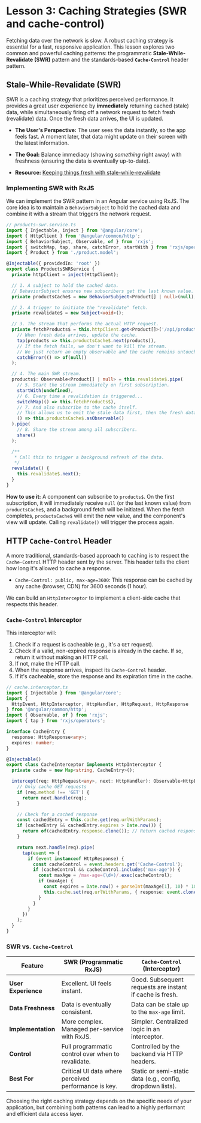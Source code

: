 # Lesson 3: Caching Strategies (SWR and cache-control)

Fetching data over the network is slow. A robust caching strategy is essential for a fast, responsive application. This lesson explores two common and powerful caching patterns: the programmatic **Stale-While-Revalidate (SWR)** pattern and the standards-based **`Cache-Control`** header pattern.

## Stale-While-Revalidate (SWR)

SWR is a caching strategy that prioritizes perceived performance. It provides a great user experience by **immediately** returning cached (stale) data, while simultaneously firing off a network request to fetch fresh (revalidate) data. Once the fresh data arrives, the UI is updated.

-   **The User's Perspective:** The user sees the data instantly, so the app feels fast. A moment later, that data might update on their screen with the latest information.
-   **The Goal:** Balance immediacy (showing *something* right away) with freshness (ensuring the data is eventually up-to-date).

- **Resource:** [Keeping things fresh with stale-while-revalidate](https://web.dev/articles/stale-while-revalidate)

### Implementing SWR with RxJS

We can implement the SWR pattern in an Angular service using RxJS. The core idea is to maintain a `BehaviorSubject` to hold the cached data and combine it with a stream that triggers the network request.

```typescript
// products-swr.service.ts
import { Injectable, inject } from '@angular/core';
import { HttpClient } from '@angular/common/http';
import { BehaviorSubject, Observable, of } from 'rxjs';
import { switchMap, tap, share, catchError, startWith } from 'rxjs/operators';
import { Product } from './product.model';

@Injectable({ providedIn: 'root' })
export class ProductsSWRService {
  private httpClient = inject(HttpClient);

  // 1. A subject to hold the cached data.
  // BehaviorSubject ensures new subscribers get the last known value.
  private productsCache$ = new BehaviorSubject<Product[] | null>(null);

  // 2. A trigger to initiate the "revalidate" fetch.
  private revalidate$ = new Subject<void>();

  // 3. The stream that performs the actual HTTP request.
  private fetchProducts$ = this.httpClient.get<Product[]>('/api/products').pipe(
    // When fresh data arrives, update the cache.
    tap(products => this.productsCache$.next(products)),
    // If the fetch fails, we don't want to kill the stream.
    // We just return an empty observable and the cache remains untouched.
    catchError(() => of(null))
  );

  // 4. The main SWR stream.
  products$: Observable<Product[] | null> = this.revalidate$.pipe(
    // 5. Start the stream immediately on first subscription.
    startWith(undefined),
    // 6. Every time a revalidation is triggered...
    switchMap(() => this.fetchProducts$),
    // 7. And also subscribe to the cache itself.
    // This allows us to emit the stale data first, then the fresh data.
    () => this.productsCache$.asObservable()
  ).pipe(
    // 8. Share the stream among all subscribers.
    share()
  );

  /**
   * Call this to trigger a background refresh of the data.
   */
  revalidate() {
    this.revalidate$.next();
  }
}
```
**How to use it:**
A component can subscribe to `products$`. On the first subscription, it will immediately receive `null` (or the last known value) from `productsCache$`, and a background fetch will be initiated. When the fetch completes, `productsCache$` will emit the new value, and the component's view will update. Calling `revalidate()` will trigger the process again.

## HTTP `Cache-Control` Header

A more traditional, standards-based approach to caching is to respect the `Cache-Control` HTTP header sent by the server. This header tells the client how long it's allowed to cache a response.

-   `Cache-Control: public, max-age=3600`: This response can be cached by any cache (browser, CDN) for 3600 seconds (1 hour).

We can build an `HttpInterceptor` to implement a client-side cache that respects this header.

### `Cache-Control` Interceptor

This interceptor will:
1.  Check if a request is cacheable (e.g., it's a `GET` request).
2.  Check if a valid, non-expired response is already in the cache. If so, return it without making an HTTP call.
3.  If not, make the HTTP call.
4.  When the response arrives, inspect its `Cache-Control` header.
5.  If it's cacheable, store the response and its expiration time in the cache.

```typescript
// cache.interceptor.ts
import { Injectable } from '@angular/core';
import {
  HttpEvent, HttpInterceptor, HttpHandler, HttpRequest, HttpResponse
} from '@angular/common/http';
import { Observable, of } from 'rxjs';
import { tap } from 'rxjs/operators';

interface CacheEntry {
  response: HttpResponse<any>;
  expires: number;
}

@Injectable()
export class CacheInterceptor implements HttpInterceptor {
  private cache = new Map<string, CacheEntry>();

  intercept(req: HttpRequest<any>, next: HttpHandler): Observable<HttpEvent<any>> {
    // Only cache GET requests
    if (req.method !== 'GET') {
      return next.handle(req);
    }

    // Check for a cached response
    const cachedEntry = this.cache.get(req.urlWithParams);
    if (cachedEntry && cachedEntry.expires > Date.now()) {
      return of(cachedEntry.response.clone()); // Return cached response
    }

    return next.handle(req).pipe(
      tap(event => {
        if (event instanceof HttpResponse) {
          const cacheControl = event.headers.get('Cache-Control');
          if (cacheControl && cacheControl.includes('max-age')) {
            const maxAge = /max-age=(\d+)/.exec(cacheControl);
            if (maxAge) {
              const expires = Date.now() + parseInt(maxAge[1], 10) * 1000;
              this.cache.set(req.urlWithParams, { response: event.clone(), expires });
            }
          }
        }
      })
    );
  }
}
```

### SWR vs. `Cache-Control`

| Feature                 | SWR (Programmatic RxJS)                                  | `Cache-Control` (Interceptor)                               |
| ----------------------- | -------------------------------------------------------- | ----------------------------------------------------------- |
| **User Experience**     | Excellent. UI feels instant.                             | Good. Subsequent requests are instant if cache is fresh.    |
| **Data Freshness**      | Data is eventually consistent.                           | Data can be stale up to the `max-age` limit.                |
| **Implementation**      | More complex. Managed per-service with RxJS.             | Simpler. Centralized logic in an interceptor.               |
| **Control**             | Full programmatic control over when to revalidate.       | Controlled by the backend via HTTP headers.                 |
| **Best For**            | Critical UI data where perceived performance is key.     | Static or semi-static data (e.g., config, dropdown lists). |

Choosing the right caching strategy depends on the specific needs of your application, but combining both patterns can lead to a highly performant and efficient data access layer.